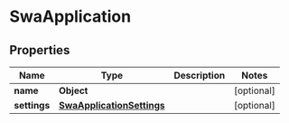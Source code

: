 

# SwaApplication


## Properties

| Name | Type | Description | Notes |
|------------ | ------------- | ------------- | -------------|
|**name** | **Object** |  |  [optional] |
|**settings** | [**SwaApplicationSettings**](SwaApplicationSettings.md) |  |  [optional] |



